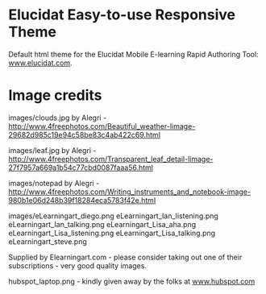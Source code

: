 Elucidat Easy-to-use Responsive Theme
==========================



Default html theme for the Elucidat Mobile E-learning Rapid Authoring Tool: www.elucidat.com.





Image credits
==========================

images/clouds.jpg by Alegri - http://www.4freephotos.com/Beautiful_weather-limage-29682d985c19e94c58be83c4ab422c69.html

images/leaf.jpg by Alegri - http://www.4freephotos.com/Transparent_leaf_detail-limage-27f7957a669a1b54c77cbd0087faaa56.html

images/notepad by Alegri - http://www.4freephotos.com/Writing_instruments_and_notebook-image-980b1e06d248b39f18284eca5783f42e.html

images/eLearningart_diego.png
eLearningart_Ian_listening.png
eLearningart_Ian_talking.png
eLearningart_Lisa_aha.png
eLearningart_Lisa_listening.png
eLearningart_Lisa_talking.png
eLearningart_steve.png

Supplied by Elearningart.com - please consider taking out one of their subscriptions - very good quality images.

hubspot_laptop.png - kindly given away by the folks at www.hubspot.com